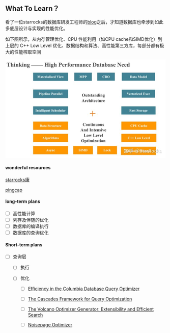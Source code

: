## What To Learn？

看了一位starrocks的数据库研发工程师的[blog](https://blog.bcmeng.com/)之后，才知道数据库也牵涉到如此多底层设计与实现的性能优化。

如下图所示，从内存管理优化、CPU 性能利用（如CPU cache和SIMD优化）到上层的 C++ Low Level 优化、数据结构和算法、高性能第三方库，每部分都有极大的性能榨取空间

![数据库优化架构](pics/数据库优化架构.jpg)



#### wonderful resources

[starrocks康](https://blog.bcmeng.com/post/database-learning.html)

[pingcap](https://github.com/pingcap/awesome-database-learning)

#### long-term plans

- [ ] 高性能计算
- [ ] 列存及伴随的优化
- [ ] 数据库的编译执行
- [ ] 数据库的查询优化

#### Short-term plans

- [ ] 查询层

  - [ ] 执行

  - [ ] 优化
    - [ ] [Efficiency in the Columbia Database Query Optimizer](https://15721.courses.cs.cmu.edu/spring2018/papers/15-optimizer1/xu-columbia-thesis1998.pdf)
    - [ ] [The Cascades Framework for Query Optimization](https://15721.courses.cs.cmu.edu/spring2018/papers/15-optimizer1/graefe-ieee1995.pdf)
    - [ ] [The Volcano Optimizer Generator: Extensibility and Efficient Search](https://cs.uwaterloo.ca/~david/cs848/volcano.pdf)
    - [ ] [Noisepage Optimizer](https://github.com/cmu-db/terrier/tree/master/src/optimizer)

